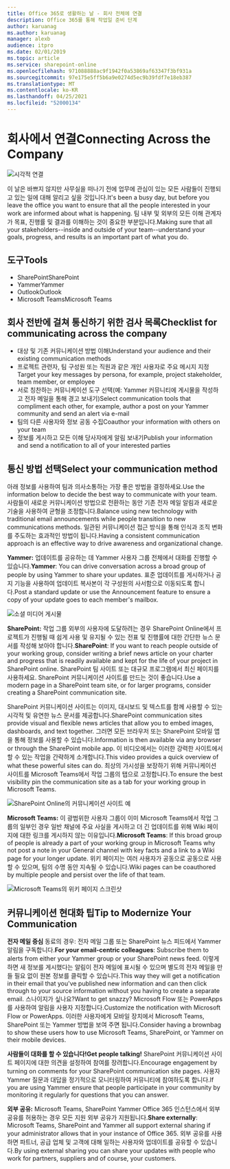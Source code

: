 ```yaml
---
title: Office 365로 생활하는 날 - 회사 전체에 연결
description: Office 365를 통해 작업일 준비 단계
author: karuanag
ms.author: karuanag
manager: alexb
audience: itpro
ms.date: 02/01/2019
ms.topic: article
ms.service: sharepoint-online
ms.openlocfilehash: 971088888ac9f1942f0a53869af63347f3bf931a
ms.sourcegitcommit: 97e175e5ff5b6a9e0274d5ec9b39fdf7e18eb387
ms.translationtype: MT
ms.contentlocale: ko-KR
ms.lasthandoff: 04/25/2021
ms.locfileid: "52000134"
---
```

# <a name="connecting-across-the-company"></a><span data-ttu-id="605ec-103">회사에서 연결</span><span class="sxs-lookup"><span data-stu-id="605ec-103">Connecting Across the Company</span></span>

![시각적 연결](media/ditl_crosscompany.png)

<span data-ttu-id="605ec-105">이 날은 바쁘지 않지만 사무실을 떠나기 전에 업무에 관심이 있는 모든 사람들이 진행되고 있는 일에 대해 알리고 싶을 것입니다.</span><span class="sxs-lookup"><span data-stu-id="605ec-105">It's been a busy day, but before you leave the office you want to ensure that all the people interested in your work are informed about what is happening.</span></span> <span data-ttu-id="605ec-106">팀 내부 및 외부의 모든 이해 관계자가 목표, 진행률 및 결과를 이해하는 것이 중요한 부분입니다.</span><span class="sxs-lookup"><span data-stu-id="605ec-106">Making sure that all your stakeholders--inside and outside of your team--understand your goals, progress, and results is an important part of what you do.</span></span>  

## <a name="tools"></a><span data-ttu-id="605ec-107">도구</span><span class="sxs-lookup"><span data-stu-id="605ec-107">Tools</span></span>
- <span data-ttu-id="605ec-108">SharePoint</span><span class="sxs-lookup"><span data-stu-id="605ec-108">SharePoint</span></span>
- <span data-ttu-id="605ec-109">Yammer</span><span class="sxs-lookup"><span data-stu-id="605ec-109">Yammer</span></span>
- <span data-ttu-id="605ec-110">Outlook</span><span class="sxs-lookup"><span data-stu-id="605ec-110">Outlook</span></span>
- <span data-ttu-id="605ec-111">Microsoft Teams</span><span class="sxs-lookup"><span data-stu-id="605ec-111">Microsoft Teams</span></span> 

## <a name="checklist-for-communicating-across-the-company"></a><span data-ttu-id="605ec-112">회사 전반에 걸쳐 통신하기 위한 검사 목록</span><span class="sxs-lookup"><span data-stu-id="605ec-112">Checklist for communicating across the company</span></span>
- <span data-ttu-id="605ec-113">대상 및 기존 커뮤니케이션 방법 이해</span><span class="sxs-lookup"><span data-stu-id="605ec-113">Understand your audience and their existing communication methods</span></span>
- <span data-ttu-id="605ec-114">프로젝트 관련자, 팀 구성원 또는 직원과 같은 개인 사용자로 주요 메시지 지정</span><span class="sxs-lookup"><span data-stu-id="605ec-114">Target your key messages by persona, for example, project stakeholder, team member, or employee</span></span>
- <span data-ttu-id="605ec-115">서로 칭찬하는 커뮤니케이션 도구 선택(예: Yammer 커뮤니티에 게시물을 작성하고 전자 메일을 통해 경고 보내기)</span><span class="sxs-lookup"><span data-stu-id="605ec-115">Select communication tools that compliment each other, for example, author a post on your Yammer community and send an alert via e-mail</span></span> 
- <span data-ttu-id="605ec-116">팀의 다른 사용자와 정보 공동 수집</span><span class="sxs-lookup"><span data-stu-id="605ec-116">Coauthor your information with others on your team</span></span>
- <span data-ttu-id="605ec-117">정보를 게시하고 모든 이해 당사자에게 알림 보내기</span><span class="sxs-lookup"><span data-stu-id="605ec-117">Publish your information and send a notification to all of your interested parties</span></span> 
 
## <a name="select-your-communication-method"></a><span data-ttu-id="605ec-118">통신 방법 선택</span><span class="sxs-lookup"><span data-stu-id="605ec-118">Select your communication method</span></span>
<span data-ttu-id="605ec-119">아래 정보를 사용하여 팀과 의사소통하는 가장 좋은 방법을 결정하세요.</span><span class="sxs-lookup"><span data-stu-id="605ec-119">Use the information below to decide the best way to communicate with your team.</span></span> <span data-ttu-id="605ec-120">사람들이 새로운 커뮤니케이션 방법으로 전환하는 동안 기존 전자 메일 알림과 새로운 기술을 사용하여 균형을 조정합니다.</span><span class="sxs-lookup"><span data-stu-id="605ec-120">Balance using new technology with traditional email announcements while people transition to new communications methods.</span></span> <span data-ttu-id="605ec-121">일관된 커뮤니케이션 접근 방식을 통해 인식과 조직 변화를 주도하는 효과적인 방법이 됩니다.</span><span class="sxs-lookup"><span data-stu-id="605ec-121">Having a consistent communication approach is an effective way to drive awareness and organizational change.</span></span> 

<span data-ttu-id="605ec-122">**Yammer:** 업데이트를 공유하는 데 Yammer 사용자 그룹 전체에서 대화를 진행할 수 있습니다.</span><span class="sxs-lookup"><span data-stu-id="605ec-122">**Yammer**: You can drive conversation across a broad group of people by using Yammer to share your updates.</span></span> <span data-ttu-id="605ec-123">표준 업데이트를 게시하거나 공지 기능을 사용하여 업데이트 복사본이 각 구성원의 사서함으로 이동되도록 합니다.</span><span class="sxs-lookup"><span data-stu-id="605ec-123">Post a standard update or use the Announcement feature to ensure a copy of your update goes to each member's mailbox.</span></span> 

![소셜 미디어 게시물](media/ditl_IT-Service-News.png)

<span data-ttu-id="605ec-125">**SharePoint:** 작업 그룹 외부의 사용자에 도달하려는 경우 SharePoint Online에서 프로젝트가 진행될 때 쉽게 사용 및 유지될 수 있는 전표 및 진행률에 대한 간단한 뉴스 문서를 작성해 보아야 합니다.</span><span class="sxs-lookup"><span data-stu-id="605ec-125">**SharePoint**: If you want to reach people outside of your  working group, consider writing a brief news article on your charter and progress that is readily available and kept for the life of your project in SharePoint online.</span></span> <span data-ttu-id="605ec-126">SharePoint 팀 사이트 또는 대규모 프로그램에서 최신 페이지를 사용하세요. SharePoint 커뮤니케이션 사이트를 만드는 것이 좋습니다.</span><span class="sxs-lookup"><span data-stu-id="605ec-126">Use a modern page in a SharePoint team site, or for larger programs, consider creating a SharePoint communication site.</span></span> 

<span data-ttu-id="605ec-127">SharePoint 커뮤니케이션 사이트는 이미지, 대시보드 및 텍스트를 함께 사용할 수 있는 시각적 및 유연한 뉴스 문서를 제공합니다.</span><span class="sxs-lookup"><span data-stu-id="605ec-127">SharePoint communication sites provide visual and flexible news articles that allow you to embed images, dashboards, and text together.</span></span> <span data-ttu-id="605ec-128">그러면 모든 브라우저 또는 SharePoint 모바일 앱을 통해 정보를 사용할 수 있습니다.</span><span class="sxs-lookup"><span data-stu-id="605ec-128">Information is then available via any browser or through the SharePoint mobile app.</span></span> <span data-ttu-id="605ec-129">이 비디오에서는 이러한 강력한 사이트에서 할 수 있는 작업을 간략하게 소개합니다.</span><span class="sxs-lookup"><span data-stu-id="605ec-129">This video provides a quick overview of what these powerful sites can do.</span></span> <span data-ttu-id="605ec-130">최상의 가시성을 보장하기 위해 커뮤니케이션 사이트를 Microsoft Teams에서 작업 그룹의 탭으로 고정합니다.</span><span class="sxs-lookup"><span data-stu-id="605ec-130">To ensure the best visibility pin the communication site as a tab for your working group in Microsoft Teams.</span></span>

![SharePoint Online의 커뮤니케이션 사이트 예](media/ditl_Comm-Site.png)

<span data-ttu-id="605ec-132">**Microsoft Teams:** 이 광범위한 사용자 그룹이 이미 Microsoft Teams에서 작업 그룹의 일부인 경우 일반 채널에 주요 사실을 게시하고 더 긴 업데이트를 위해 Wiki 페이지에 대한 링크를 게시하지 않는 이유입니다.</span><span class="sxs-lookup"><span data-stu-id="605ec-132">**Microsoft Teams**:  If this broad group of people is already a part of your working group in Microsoft Teams why not post a note in your General channel with key facts and a link to a Wiki page for your longer update.</span></span>  <span data-ttu-id="605ec-133">위키 페이지는 여러 사용자가 공동으로 공동으로 사용할 수 있으며, 팀의 수명 동안 지속될 수 있습니다.</span><span class="sxs-lookup"><span data-stu-id="605ec-133">Wiki pages can be coauthored by multiple people and persist over the life of that team.</span></span> 

![Microsoft Teams의 위키 페이지 스크린샷](media/ditl_Teams-Wiki.png)

## <a name="tip-to-modernize-your-communication"></a><span data-ttu-id="605ec-135">커뮤니케이션 현대화 팁</span><span class="sxs-lookup"><span data-stu-id="605ec-135">Tip to Modernize Your Communication</span></span>

<span data-ttu-id="605ec-136">**전자 메일 중심** 동료의 경우: 전자 메일 그룹 또는 SharePoint 뉴스 피드에서 Yammer 알림을 구독합니다.</span><span class="sxs-lookup"><span data-stu-id="605ec-136">**For your email-centric colleagues**: Subscribe them to alerts from either your Yammer group or your SharePoint news feed.</span></span>  <span data-ttu-id="605ec-137">이렇게 하면 새 정보를 게시했다는 알림이 전자 메일에 표시될 수 있으며 별도의 전자 메일을 만들 필요 없이 원본 정보를 클릭할 수 있습니다.</span><span class="sxs-lookup"><span data-stu-id="605ec-137">This way they will get a notification in their email that you've published new information and can then click through to your source information without you having to create a separate email.</span></span>  <span data-ttu-id="605ec-138">스나이지가 싶나요?</span><span class="sxs-lookup"><span data-stu-id="605ec-138">Want to get snazzy?</span></span>  <span data-ttu-id="605ec-139">Microsoft Flow 또는 PowerApps를 사용하여 알림을 사용자 지정합니다.</span><span class="sxs-lookup"><span data-stu-id="605ec-139">Customize the notification with Microsoft Flow or PowerApps.</span></span> <span data-ttu-id="605ec-140">이러한 사용자에게 모바일 장치에서 Microsoft Teams, SharePoint 또는 Yammer 방법을 보여 주면 됩니다.</span><span class="sxs-lookup"><span data-stu-id="605ec-140">Consider having a brownbag to show these users how to use Microsoft Teams, SharePoint, or Yammer on their mobile devices.</span></span> 

<span data-ttu-id="605ec-141">**사람들이 대화를 할 수 있습니다!**</span><span class="sxs-lookup"><span data-stu-id="605ec-141">**Get people talking!**</span></span> <span data-ttu-id="605ec-142">SharePoint 커뮤니케이션 사이트 페이지에 대한 의견을 설정하여 참여를 장려합니다.</span><span class="sxs-lookup"><span data-stu-id="605ec-142">Encourage engagement by turning on comments for your SharePoint communication site pages.</span></span>  <span data-ttu-id="605ec-143">사용자 Yammer 질문과 대답을 정기적으로 모니터링하여 커뮤니티에 참여하도록 합니다.</span><span class="sxs-lookup"><span data-stu-id="605ec-143">If you are using Yammer ensure that people participate in your community by monitoring it regularly for questions that you can answer.</span></span> 

<span data-ttu-id="605ec-144">**외부 공유:** Microsoft Teams, SharePoint Yammer Office 365 인스턴스에서 외부 공유를 허용하는 경우 모든 지원 외부 공유가 지원됩니다.</span><span class="sxs-lookup"><span data-stu-id="605ec-144">**Share externally**:  Microsoft Teams, SharePoint and Yammer all support external sharing if your administrator allows that in your instance of Office 365.</span></span>  <span data-ttu-id="605ec-145">외부 공유를 사용하면 파트너, 공급 업체 및 고객에 대해 일하는 사용자와 업데이트를 공유할 수 있습니다.</span><span class="sxs-lookup"><span data-stu-id="605ec-145">By using external sharing you can share your updates with people who work for partners, suppliers and of course, your customers.</span></span>
